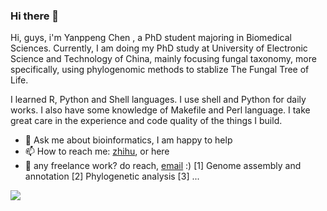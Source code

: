 ### Hi there 👋

Hi, guys, i'm Yanppeng Chen , a PhD student majoring in Biomedical Sciences. Currently, I am doing my PhD study at University of Electronic Science and Technology of China, mainly focusing fungal taxonomy, more specifically, using phylogenomic methods to stablize The Fungal Tree of Life.  

I learned R, Python and Shell languages. I use shell and Python for daily works. I also have some knowledge of Makefile and Perl language. I take great care in the experience and code quality of the things I build.


- 💬 Ask me about bioinformatics, I am happy to help
- 📫 How to reach me: [zhihu](https://www.zhihu.com/people/YP_CHEN), or here
- 💼 any freelance work? do reach, [email](yanpengch@qq.com) :)
    [1] Genome assembly and annotation
    [2] Phylogenetic analysis
    [3] ...

![](https://github-readme-stats.vercel.app/api?username=ypchan)
